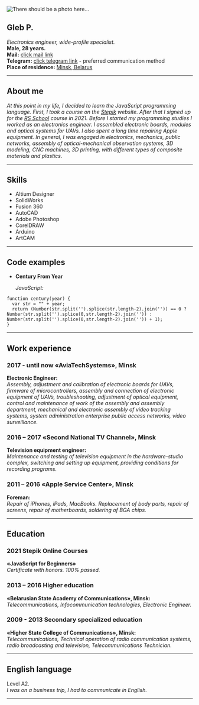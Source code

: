![There should be a photo here...](https://thumb.cloud.mail.ru/weblink/thumb/xw1/sf8R/NBKHYLYnN?x-email=undefined)

Gleb P.
---

*Electronics engineer, wide-profile specialist.*\
**Male, 28 years.**\
**Mail:** [click mail link](mailto:5446068@gmail.com?subject=rsschool-cv)\
**Telegram:** [click telegram link](https://teleg.run/prig25) - preferred communication method\
**Place of residence:** [Minsk, Belarus](https://goo.gl/maps/gXur6U5dDNETK4RJ7)

___

About me
---

*At this point in my life, I decided to learn the JavaScript programming language. First, I took a course on the [Stepik](https://stepik.org/course/2223/syllabus) website. After that I signed up for the [RS School](https://rs.school/js/) course in 2021. Before I started my programming studies I worked as an electronics engineer. I assembled electronic boards, modules and optical systems for UAVs. I also spent a long time repairing Apple equipment. In general, I was engaged in electronics, mechanics, public networks, assembly of optical-mechanical observation systems, 3D modeling, CNC machines, 3D printing, with different types of composite materials and plastics.*

___

Skills
---
- Altium Designer
- SolidWorks
- Fusion 360
- AutoCAD
- Adobe Photoshop
- CorelDRAW
- Arduino
- ArtCAM

___

Code examples
---
- **Century From Year**

  *JavaScript:*
```
function century(year) {
  var str = "" + year;
  return (Number(str.split('').splice(str.length-2).join('')) == 0 ? Number(str.split('').splice(0,str.length-2).join('')) : Number(str.split('').splice(0,str.length-2).join('')) + 1);
}
```

___

Work experience
---
### 2017 - until now «AviaTechSystems», Minsk

**Electronic Engineer:**\
*Assembly, adjustment and calibration of electronic boards for UAVs, firmware of microcontrollers, assembly and connection of electronic equipment of UAVs, troubleshooting, adjustment of optical equipment, control and maintenance of work of the assembly and assembly department, mechanical and electronic assembly of video tracking systems, system administration enterprise public access networks, video surveillance.*

### 2016 – 2017  «Second National TV Channel», Minsk

**Television equipment engineer:**\
*Maintenance and testing of television equipment in the hardware-studio complex, switching and setting up equipment, providing conditions for recording programs.*

### 2011 – 2016 «Apple Service Center», Minsk

**Foreman:**\
*Repair of iPhones, iPads, MacBooks. Replacement of body parts, repair of screens, repair of motherboards, soldering of BGA chips.*

___

Education
---
### 2021 Stepik Online Courses

**«JavaScript for Beginners»**\
*Certificate with honors. 100% passed.*
### 2013 – 2016 Higher education

**«Belarusian State Academy of Communications», Minsk:**\
*Telecommunications, Infocommunication technologies, Electronic Engineer.*

### 2009 - 2013 Secondary specialized education

**«Higher State College of Communications», Minsk:**\
*Telecommunications, Technical operation of radio communication systems, radio broadcasting and television, Telecommunications Technician.*

___

English language
---
Level A2.\
*I was on a business trip, I had to communicate in English.*

___





